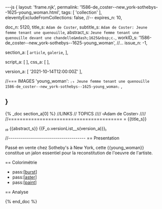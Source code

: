 ---js
{
  layout:    'frame.njk',
  permalink: '1586-de_coster--new_york-sothebys--1625-young_woman.html',
  tags:      [ 'collection' ],
  eleventyExcludeFromCollections: false,
  //-- expires_n: 10,

  doc_n:      5120,
  title_s:    `Adam de Coster`,
  subtitle_s: `Adam de Coster: Jeune femme tenant une quenouille`,
  abstract_s: `Jeune femme tenant une quenouille devant une chandelle&mdash;1625&nbsp;c.`,
  workID_s:   '1586-de_coster--new_york-sothebys--1625-young_woman',
  //... issue_n: -1,

  section_a:
  [
    `article`,
    `galerie`,
  ],

  script_a:
  [
  ],
  css_a:
  [
  ],

  version_a:
  [
    '2021-10-14T12:00:00Z'
  ],

  //=== IMAGES
  'young_woman':
      `₍₉ Jeune femme tenant une quenouille
      1586-de_coster--new_york-sothebys--1625-young_woman₎`
  ,

}
---
{% _doc section_a[0] %}
//LINKS
// TOPICS
////
‹Adam de Coster›
////
//========================================
= {{title_s}}

₍₀ {{abstract_s}}
  {{F_o.versionList__s(version_a)}}₎

//---------------------------------------
== Presentation

Passé en vente chez Sotheby's à New York, cette {{young_woman}} constitue un jalon essentiel pour la reconstitution de l'oeuvre de l'artiste.

== Colorimétrie

* pass:[<a href={{U_o.url_s}}{{workID_s}}--burst.html>burst</a>]
* pass:[<a href={{U_o.url_s}}{{workID_s}}--aster.html>aster</a>]
* pass:[<a href={{U_o.url_s}}{{workID_s}}--paint.html>paint</a>]


== Analyse

{% end_doc %}
